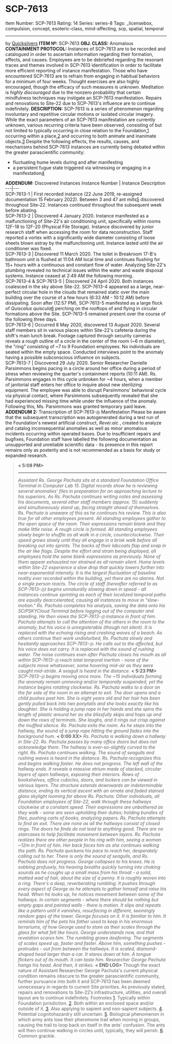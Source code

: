 # SCP-7613
Item Number: SCP-7613
Rating: 14
Series: series-8
Tags: _licensebox, compulsion, concept, esoteric-class, mind-affecting, scp, spatial, temporal

---

by [Quicksilvers](/quicksilvers-staff-file)
**ITEM №:** SCP-7613
**OBJ. CLASS:** Anomalous
**CONTAINMENT PROTOCOL:** Instances of SCP-7613 are to be recorded and catalogued in order to ascertain information regarding their formation, effects, and causes. Employees are to be debriefed regarding the resonant traces and themes involved in SCP-7613 identification in order to facilitate more efficient reporting of instance manifestation.
Those who have encountered SCP-7613 are to refrain from engaging in habitual behaviors for a minimum of four weeks. Thought exercises are also highly encouraged, though the efficacy of such measures is unknown. Meditation is _highly discouraged_ due to the nonzero probability that certain mindfulness techniques may instigate an SCP-7613 manifestation.
Repairs and renovations to Site-22 due to SCP-7613's influence are to continue indefinitely.
**DESCRIPTION:** SCP-7613 is a series of phenomenon regarding involuntary and repetitive circular motions or isolated circular imagery.
While the exact parameters of an SCP-7613 manifestation are currently unknown, various recurring criteria have been observed, consisting of but not limited to typically occurring in close relation to the Foundation,[1](javascript:;) occurring within a place,[2](javascript:;) and occurring to both animate and inanimate objects.[3](javascript:;)
Despite the following effects, the results, causes, and mechanisms behind SCP-7613 instances are currently being debated within the greater parascientific community:
  * fluctuating hume levels during and after manifesting
  * a persistent fugue state triggered via witnessing or engaging in a manifestation[4](javascript:;)

**ADDENDUM:** Discovered Instances
Instance Number | Instance Description  
---|---  
SCP-7613-1 | First recorded instance (22 June 2019, re-assigned documentation 15 February 2022). Between 3 and 47 ant mills[5](javascript:;) discovered throughout Site-22. Instances continued throughout the subsequent week before abating.  
SCP-7613-2 | Discovered 4 January 2020. Instance manifested as a malfunctioning of Site-22's air conditioning unit, specifically within rooms 12F-18 to 12F-20 (Physical File Storage). Instance discovered by junior research staff when accessing the room for data reconstruction. Staff reported a vortex with a significantly wide diameter consisting of loose sheets blown astray by the malfunctioning unit. Instance lasted until the air conditioner was fixed.  
SCP-7613-3 | Discovered 11 March 2020. The toilet in Breakroom 17-B's bathroom unit is flushed at 11:04 AM local time and continues flushing for 15+ hours with a continuous and constant flow of water. Analyzing Site-22's plumbing revealed no technical issues within the water and waste disposal systems. Instance ceased at 2:49 AM the following morning.  
SCP-7613-4 & SCP-7613-5 | Discovered 24 April 2020. Both instances coalesced in the sky above Site-22. SCP-7613-4 appeared as a large, near-perfect circular hole in the clouds that remained static over the main building over the course of a few hours (6:33 AM - 10:12 AM) before dissipating. Soon after (12:57 PM), SCP-7613-5 manifested as a large flock of _Quiscalus quiscula_[6](javascript:;) perching on the rooftops of and flying in circular formations above the Site. SCP-7613-5 remained present over the course of the following three days.  
SCP-7613-6 | Occurred 8 May 2020, discovered 13 August 2020. Several staff members sit in various places within Site-22's cafeteria during the shift's main lunch break. Footage captured through security cameras reveals a rough outline of a circle in the center of the room (~6 m diameter), the "ring" consisting of ~7 to 9 Foundation employees. No individuals are seated within the empty space. Conducted interviews point to the anomaly having a possible subconscious influence on subjects.  
SCP-7613-7 | Discovered 29 July 2020. Senior Researcher Danielle Parsimmons begins pacing in a circle around her office during a period of stress when reviewing the quarter's containment reports (10:11 AM). Rs. Parsimmons engages in this cycle unbroken for ~4 hours, when a member of janitorial staff enters her office to inquire about new sterilizing equipment. The employee was able to disrupt Parsimmons' behavioral cycle via physical contact, where Parsimmons subsequently revealed that she had experienced missing time while under the influence of the anomaly. Following this, Ms. Parsimmons was granted temporary paid leave.  
**ADDENDUM 2:** Transcription of SCP-7613-◎ Manifestation
Please be aware that the subsequent transcription was autogenerated during a test run of the Foundation's newest artificial construct, _Rever.aic_ , created to analyze and catalog inconsequential anomalies as well as minor anomalous incidents occurring within operated bases. Due to insufficient repairs and bugfixes, Foundation staff have labelled the following documentation as unsupported and unreliable scientific data - its presence in this report remains only as posterity and is not recommended as a basis for study or expanded research.
> **< 5:08 PM>**
> * * *
> _Assistant Rs. George Pachuta sits at a standard Foundation Office Terminal in Computer Lab 15. Digital records show he is reviewing several anomalies' files in preparation for an approaching lecture to his superiors._
> _As Rs. Pachuta continues writing notes and assessing his documents, several other staff members (approx. 15) suddenly and simultaneously stand up, facing straight ahead of themselves._
> _Rs. Pachuta is unaware of this as he continues his review. This is also true for all other employees present._
> _All standing employees gather to the open space of the room. Their expressions remain blank and they make little noise. A rough circle is formed._
> _All standing employees slowly begin to shuffle as all walk in a circle, counterclockwise. Their speed grows slowly until they all engage in a brisk walk before all breaking out into sprints. The backs of their labcoats flap and snap in the air like flags. Despite the effort and strain being displayed, all employees hold the same blank expressions as previously. None of them appear exhausted nor strained as all remain silent._
> _Hume levels within Site-22 experience a slow drop that quickly lowers further into near-exponential intensity._
> _It is the largest fluctuation of baseline reality ever recorded within the building, yet there are no alarms._
> _Not a single person reacts._
> _The circle of staff (hereafter referred to as SCP-7613-◎) begins unnaturally slowing down in speed - all instances continue sprinting as each of their localized temporal paths are equally deaccelerated, causing all instances to move in "slow-motion."_
> _Rs. Pachuta completes his analysis, saving the data onto his SCiPSKYCloud Terminal before logging out of the computer and standing. He then views the SCP-7613-◎ instance in front of him. Pachuta attempts to call the attention of the others in the room to the anomaly, but his voice is unregisterable (though not silent). It is replaced with the echoing rising and crashing waves of a beach._
> _As others continue their work undisturbed, Rs. Pachuta slowly and hesitantly approaches SCP-7613-◎. He calls out to the affected, but his voice does not carry. It is replaced with the sound of rushing water._
> _The noise continues even after Pachuta closes his mouth as all within SCP-7613-◎ reach total temporal inertion - none of the subjects move whatsoever, some hovering mid-air as they were caught mid-stride._
> _A seagull is heard in the distance._
> **< 5:23 PM>**
> _SCP-7613-◎ begins moving once more. The ~15 individuals forming the anomaly remain unmoving and/or temporally suspended, yet the instance begins rotating clockwise._
> _Rs. Pachuta walks to a door on the far side of the room in an attempt to exit._
> _The door opens and a child pushes past him. She is eight years old and her hair has been gently pulled back into two ponytails and she looks exactly like his daughter. She is holding a jump rope in her hands and she spins the length of plastic around her as she blissfully skips and hops up and down the rows of terminals._
> _She laughs, and it rings out crisp against the muffled silence._
> _Rs. Pachuta exits the room._
> _As he steps into the hallway, the sound of a jump rope hitting the ground fades into the background hum._
> **< 0:00 XX>**
> _Rs. Pachuta is walking down a hallway in Site-22. Rs. Pachuta passes by many office doors but does not acknowledge them. The hallway is ever-so-slightly curved to the right._
> _Rs. Pachuta continues walking. The sound of seagulls and rushing waves is heard in the distance. Rs. Pachuta recognizes this and begins walking faster. He does not progress._
> _The left wall of the hallway ends. It reveals a massive atrium made of stacked, circular layers of open hallways, exposing their interiors. Rows of bookshelves, office cubicles, doors, and lockers can be viewed in various layers. The structure extends downwards an indeterminable distance, ending its vertical ascent with an ornate and faded stained glass skylight looming far above Rs. Pachuta._
> _Other individuals, all Foundation employees of Site-22, walk through these hallways clockwise at a constant speed. Their expressions are unbothered as they walk - some are seen upholding their duties; holding bundles of files, pushing carts of books, analyzing papers._
> _Rs. Pachuta attempts to find an exit. There are none as all the hallways consist of closed rings. The doors he finds do not lead to anything good. There are no staircases to help facilitate movement between layers._
> _Rs. Pachuta realizes there are other people in his ring with him, seeing a woman ~12m in front of him. Her back faces him as she continues walking the path. Rs. Pachuta quickens his pace to reach her, desperately calling out to her. There is only the sound of seagulls, and Rs. Pachuta does not progress._
> _George collapses to his knees. He is sobbing profusely, his heaving breaths quickly turning into choking sounds as he coughs up a small mass from his throat - a solid, matted wad of hair, about the size of a penny. It is roughly woven into a ring._
> _There's a deep, reverberating rumbling. It pushes through every aspect of George as he attempts to gather himself and raise his head. When he looks up, he notices movement between some of the hallways. In certain segments - where there should be nothing but empty gaps and painted walls - there is motion. It slips and repeats like a pattern until it vanishes, resurfacing in different, seemingly random gaps of the tower._
> _George focuses on it. It is familiar to him. It reminds him of the pets his father used to keep in his enormous terrariums, of how George used to stare as their scales through the glass for what felt like hours._
> _George understands now, and that revelation scares him._
> _The rumbling grows deafening. The segments of scales speed up, faster and faster._
> _Above him, something pushes - protrudes - out from between the hallways. It is scaled, diamond-shaped head larger than a car._
> _It stares down at him._
> _A tongue flickers out of its mouth. It can taste him._
> _Researcher George Pachuta hangs his head._
> _And then, it strikes._
> **< END LOG>**
Though the exact nature of Assistant Researcher George Pachuta's current physical condition remains obscure to the greater parascientific community, further pursuance into both it and SCP-7613 has been deemed unnecessary in regards to current Site priorities.
As previously stated, repairs and renovations to Site-22’s infrastructure, utilities, and overall layout are to continue indefinitely.
Footnotes
[1](javascript:;). Typically within Foundation jurisdiction.
[2](javascript:;). Both within an enclosed space and/or outside of it.
[3](javascript:;). Also applying to sapient and non-sapient subjects.
[4](javascript:;). Potential cognitohazardry still uncertain.
[5](javascript:;). Biological phenomenon in which army ants lose their pheromone trail when moving in groups, causing the trail to loop back on itself in the ants' confusion. The ants will then continue walking in circles until, typically, they will perish.
[6](javascript:;). Common grackle.